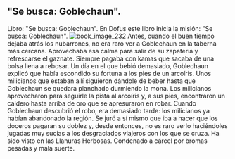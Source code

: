 ## "Se busca: Goblechaun".
Libro: "Se busca: Goblechaun".
En Dofus este libro inicia la misión: "Se busca: Goblechaun".
![book_image_232](https://media.discordapp.net/attachments/1105643336989159555/1105648083360026624/232.jpg)
Antes, cuando el buen tiempo dejaba atrás los nubarrones, no era raro ver a Goblechaun en la taberna más cercana. Aprovechaba esa calma para salir de su zapatería y refrescarse el gaznate. Siempre pagaba con kamas que sacaba de una bolsa llena a rebosar.
Un día en el que bebió demasiado, Goblechaun explicó que había escondido su fortuna a los pies de un arcoíris. Unos milicianos que estaban allí siguieron dándole de beber hasta que Goblechaun se quedara planchado durmiendo la mona.
Los milicianos aprovecharon para seguirle la pista al arcoíris y, a sus pies, encontraron un caldero hasta arriba de oro que se apresuraron en robar.
Cuando Goblechaun descubrió el robo, era demasiado tarde: los milicianos ya habían abandonado la región. Se juró a sí mismo que iba a hacer que los doceros pagaran su doblez y, desde entonces, no es raro verlo haciéndoles jugadas muy sucias a los desgraciados viajeros con los que se cruza.
Ha sido visto en las Llanuras Herbosas.
Condenado a cárcel por bromas pesadas y mala suerte.